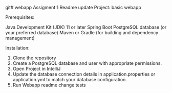 git# webapp
Assigment 1
Readme update
Project: basic webapp

Prerequisites:

Java Development Kit (JDK) 11 or later
Spring Boot
PostgreSQL database (or your preferred database)
Maven or Gradle (for building and dependency management)

Installation:
1. Clone the repository
2. Create a PostgreSQL database and user with appropriate permissions.
3. Open Project in IntelliJ 
4. Update the database connection details in application.properties or application.yml to match your database configuration.
5. Run Webapp
readme change tests
